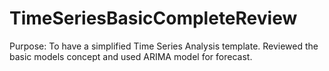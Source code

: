 # TimeSeriesBasicCompleteReview
Purpose: To have a simplified Time Series Analysis template. Reviewed the basic models concept and used ARIMA model for forecast.
